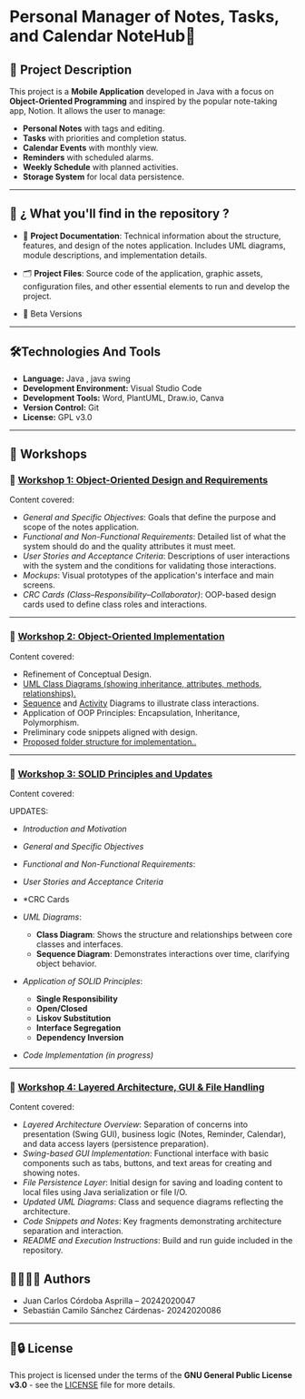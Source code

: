 #  Personal Manager of Notes, Tasks, and Calendar  NoteHub📱      

## 📌 Project Description

This project is a **Mobile Application** developed in Java with a focus on **Object-Oriented Programming** and inspired by the popular note-taking app, Notion. It allows the user to manage:

- **Personal Notes** with tags and editing.
- **Tasks** with priorities and completion status.
- **Calendar Events** with monthly view.
- **Reminders** with scheduled alarms.
- **Weekly Schedule** with planned activities.
- **Storage System** for local data persistence.

---

## 📁 ¿ What you'll find in the repository ?

- 📄 **Project Documentation**: Technical information about the structure, features, and design of the notes application. Includes UML diagrams, module descriptions, and implementation details.

- 🗂️ **Project Files**: Source code of the application, graphic assets, configuration files, and other essential elements to run and develop the project.

- 🚧 Beta Versions

---

## 🛠️Technologies And Tools 

- **Language:** Java , java swing
- **Development Environment:** Visual Studio Code
- **Development Tools:** Word, PlantUML, Draw.io, Canva
- **Version Control:** Git
- **License:** GPL v3.0

---

## 🧪 Workshops

### 📘 [Workshop 1: Object-Oriented Design and Requirements](https://github.com/3-Sebas-Sanchez/BreezeTask/blob/1113971ec542c63309aaf0171ea15b4865349d75/Workshops/Workshop-1/Documentation%20(1).pdf)

Content covered:

- *General and Specific Objectives*: Goals that define the purpose and scope of the notes application.
- *Functional and Non-Functional Requirements*: Detailed list of what the system should do and the quality attributes it must meet.
- *User Stories and Acceptance Criteria*: Descriptions of user interactions with the system and the conditions for validating those interactions.
- *Mockups*: Visual prototypes of the application's interface and main screens.
- *CRC Cards (Class–Responsibility–Collaborator)*: OOP-based design cards used to define class roles and interactions.

---
### 🧩 [Workshop 2: Object-Oriented Implementation](https://github.com/3-Sebas-Sanchez/BreezeTask/blob/cc70461cf64cda06972b34ccfac8008784f47616/Workshops/Workshop-2/DOCUMENTATION%20WORKSHOP-2%20PROJECT%20OBJECT-ORIENTED%20PROGRAMMING.pdf)
Content covered:

- Refinement of Conceptual Design.
- [UML Class Diagrams (showing inheritance, attributes, methods, relationships).](https://www.plantuml.com/plantuml/png/lLRDRjms4BxhATXJ5TH-WKLX971wAE2qHUgSXLbnl9ekVmHojAwxw5Fb4V9YbKOYTncfyQNeOONXnu_pp-6-ZGo11skgxxX3YogWrW5ZlDKGZdipO1MFv7e8O9KXX_pIe_A1ErzLtwlt18Tn1vH6rHg86DMd3m-gzROto7uKd2B7E99Q-lBPJRnVFEEDUeHuL2_AS_1HsI-VzM1yhAf9ILJl-jvG2qpZyNEbrArodZ7kv6mKWCVpSITgPg05Wqv3sAdxHH8ujXsEkd6dVbyaWGDQSXf7ziTPMjZi0nmcyYpCceSGqF47l-ZXGEuWEnG_3iwDgvtQUsyGN3NYFoXon0I6_iBwpKwTF6c1O-UV6mla6ejkABUUYTkkiMAZTc2peMjM1quR_1Gn_EpwWMkQlbj4uq7F_iR23Fv9d86_Kxebg-eiZ3OWC3PJlciclWHyCnMJqMtQGqqydo6zcof-enm-DzyueT4WOt7cUXkqRWpiqLmKod9BLK3hJ_WgVHNoqbf5b88KRY-Og8ixzK2HVvpnkvaSK1hrFV2ePVek_3Xr33qHwWpdNDtF5kenIVUREKf9U92WNWdz5TBGQs1y98kHmVRh-iibKkUSU1xNzVHfD31igRGGZiroor5l5R3jm1smwGFvGFnogKj2_gUI2_s936DezYyNVqetbhfEYRWhyx8qYSRO1kgdGXTjKQXPPi9zoakU2j_ge9pFVAnUv_6tRRV_srv9SUS1giwNiTKks8PpZVMEkrg-AxywEdHc_7639tGSrzttquIhysMENEMwbaDDhl2qjHNR0PF-vic7nQ5KLJ5m9pnecKx0sAJvNnfO-POUXvG9v0OC15lhVDjl59CTvKUoesmnHZXi3kzakox7O8PNnjE3TLs6k63rrpT7r4mTaeJYxgvqlrjOeZkDYAozdEAN-3Pgxy2MT47-pMvwLrD8S4BnivwT_NN_1xRyzKCsCzwaxUjdQW_jSIWcslLVXzlRk_bjMw4oyLPewllLHgh4QYFrnseZ_N-en7xsvBBC374bEoNBaf2y4b1wkP9lGHAaT2a91Iz58c1gWYe9fUjlqUdfds7r3m00)
- [Sequence](https://www.plantuml.com/plantuml/png/pLXDR-Cs4BthLmXxgHV8_e4UYbsalHL5qTsUYOauiOdeGw3e1FdtrMZyR36aPDWgq1vYI9mtmpSpvEWXNuT0FXoRklYf_DNHtbD3fULouEh8RUMexCbJMLDPrJHm-QtlQrTHS5rRK1KwN_uzi2z6K72LwwaDSqYq_aSNU8XM7gdcrbBi_hqwi3tM72t-nOrhBVkYaEtABx_CTob_BeT3zsOQSgrfk3tkFXSpiw35QuHPD_GrlPS2Mehqva9rC4qd77QV9jAVadZJyeYkF5DWquwluwQwceGKgr6aNQHMTUspyuqkDpmCjEVYAxTMUbCKD_P92IvqI8t9Ijo5qL4Oe4hPZ8CBDJy8zS1jGFudi2JERrdC37BiBGN-uSQC0pNzh8YW83sXLpOZZdQoxUS2bY_WzQ5-Y87gnYr8SsBhWcRax8EmDeif2VHHZRi8k2qlXLkpAJy9aitFSis1aU4LAW1lOI8niap8MbFJ4zTJfQUdfCO2-dt2mFvVbbP9cf5JBX_FJVVArr82xd-NbTAo6-OCHdWoQjP6_6-lt8RrSGC_pFRgz3xM1QRCN0Sg5wOwKBjdqtHjEEoctsoeKs5NGntS_b2FVy6mP3B4f3Iz4RPd0CnpvtNd4QhcgAzrHrRx6lSIaKvH107tY140jHl2Z8fcXHfUQBCzEMnelFOmttKrvZ_WQrrNFmnaoqFbNI_dTyTYC7B1P1KrNByRMljSGUFBWM2NQirsJeSgGb0LtEjeClwKsfdaZ1xIdk775cFrGm8S3DNac-WGn374R4RWEKIK5PYOQIzE4mD0zjhGUqYqfFrh4kwRS7BXVVq4m1NtVj1tgHfCkNj_z5vIVMD-IKFfPuTE--_mC1sME2muddNEHp00IqSFyBY3yFfuy2xHOhg80iKouvWEAbHeGp_18-ddJQq3wimDpRl8gk0Qlbv4tD_xYuaQWK1wYu6-V1XQQYv4Mxg5gA3l9odU8BYXYJzeU5bI_6fCLjRxAGXejZ0-x-JdT0yc6q1G-gavMpN1nTLIU5mgnBZKIVnKXwKS6_8lfkgQVjATOnjJYW9vF2Do775imV8IyMwwicc6ByvSxrtdPIR9kSDBIbtHVm8CuDKS03GQmDwJ1cAaLqYXMKsVf91e-YlCBwBxBj8pzvGlDFiwPU1kPwr-z_D6W9Jviwi3U_FqRlhriv38IlNCKvA3gj9HOoIwKPtPAdB3Y89eIQVKBI8Hg4WoIHCUIlc-FE2_9udEIYOHvD0rlKNI3IoZFB4U0xkR51y-au72SL3jm8jSefEJa4dK7-vgmihoZRnS-wynmzxRldHA0-hp-_iGkCaV6RKjjLz-paa9IE4ZHYpQTiHOkbWh_fx3qRVv4D2NvecgbsE_44QDHg1HnVu1) and [Activity](https://www.plantuml.com/plantuml/png/bPL1Rziy38Rl_XL43n_QK-_9uMlgTDY0P2YQTdV2fcqXYkH9T8jitN-VHDUhOiz1Lw07yoLVqWyZ-SOpEkuEEdjzykHUCtdE5XliJD70gcsrAf2LDSjiiMli2snH6TYIwPPPrePS5KMu-6gPF6njsMcwW9yPXB_5ZZGL3A8j-z1Q-LRZiO-9Jo-e2YvNHVJw_mgu8GENkIDakX9PQkyCamDMhEcwiE71yF9TxTF5E8dky9c0BUpOEgpV5DAUOiExKd7YdpVM-eb3J89yqkwiyPeq9QEd95BhFcqSVMfBP1ePcr9LsQyJv8_eztF8HHiXbzXvvAkobBG9z3NvmgbM6gCfuTufwnGVax67seyosgBR1ww7DZ8e9wp6NfAE_hrYIcoZFFlJ9f-KPdBJ7Vzb_ZvLsehJFFWSTGYZcs4_oBr1VshopZao72eCDsVntps7l1CQ36jakdvK1xgEUvZ-vgNcezpp1arD_IH9dtjLxFjWOlH0bIFVm3T5BwSkdrNTwF2VZXflYoFq77tYyYUt7zJFatsWWp9bg9v1E-Xp1ENnERarvaf56P91yVZuuh_uXFGvfxYzbKPtk4hJAsL8bYextPBtMDDqhTDMqytEaTmL3KM2Co07-UnFKVWeFavkWq60BwQoeok0BSItkjMss8yEumDPLwDHFoYbuR26_s3jR0jfaOYn8W18nfrzNm7o_fvvGyKUAYk7L5Ll7p7n7Z06RMEnZ8l044_0tsAnxzg8nT7tZhpSDg7VOcDhsuKLUxPjTaEcZ5_Etm00) Diagrams to illustrate class interactions.
- Application of OOP Principles: Encapsulation, Inheritance, Polymorphism.
- Preliminary code snippets aligned with design.
- [Proposed folder structure for implementation..](https://www.plantuml.com/plantuml/png/lLRDRkCs4BxhAOYzL8icBs0KmIwyFHJ8jiN-d8MnE97PYAHAZfnwZJnL7w4lLeeYQT9XwbFtO7dqpGpdXn-7UcS93CroR7vW7mGC1YGmZgmVmQ9bHpR1dpEI4xz-l7Sl1fZ1oQ15vHpP24oR0PJu1htuvs_5fERpw1GSHsQ59PJGD1FqZp0WU_D-caRH0mcjs5ORVCDE3VEnBCjq7cNibYbDQ3Vir-KlG0JsqK5Vt5-4UXXHSJ0RjWrIKDX-ZouTtB3FGGeAWr8eZixZKv2Y1sa3m-Am2Z72R0mg-gZ3QcI46e9Es4-pKkvzmtPQZmYgyPeVcL2218pY6xPlD-oW1GyAkzTFdGIXEebglbG-2UhtdVInMWKo1Ipjzg3uY5yjcb_KD5ChbcVTTDJ0rzpjHJ3yIr06FJVFsMxvjZFlMEpKYf_24hr18EoK0riITExF3Ukr8bIl98LSqEeb-8O9HJTCuLFtdpuSHoGil4e3uBmROOVZUL7_Mb_EeDG7lEeGUrCq876qg3bWPH4HzGixxjuBIp-jchleOD0p_mEGMsjv9X-xq4uy2EIP8klXTetLkkPjwxrBhRdtXLvjo5MpUU90-4L8j0HoUfL0_f1M2BJYfspFo27jykWu4DIZIZ2FZXvoMZZ0w_lVxq4Ds4r6Q2FeUDxKY7m_paI71p4IccvtF6TL9XC8iJJbhkJP0YMUSRIz4TF2af9NPMrfAcrZfz9SkaR3hC_9kQtrz_Tg8VyBtKf2nVbUuLHIdV8XsmUqMaOdjQ9zwv-L2lPYs8_kHnqUK95jgxFWvqN7JlbGotQgzQvTuicYglTYm1YdUz0cf1QvuOFSnSxs90v0sCLRh0poMk_YJLSxa46NDG-fWn6CR7cQI3UCX7IoE_TEbcWj35Wl9gRONexlJ57FCbxKbIIZgjnX6z3svQ7smHQQHg4SBhNTV1yisQaOTIbAULUT-r6bbm9PEdZa6iV3bmVxVBI4Ccz0rAJwuO2-f7QjwxVT7zZJowj_jNaR3SfxU-VYpYz6UFunTdjxjrxvb-Wwno_HT18l5Ma3BnM9VfUAM77J-FWfa_YQMVXKKbBnDJE8MNdGdwV6FtEZYEGfHQ6mYvLuC7AcYK9X-WuLNpwl_mK0)

---

### 🔧 [Workshop 3: SOLID Principles and Updates ](https://github.com/3-Sebas-Sanchez/BreezeTask/blob/2c1d1234744ff86da1f24854a1172a0a27691b35/Workshops/Workshop-3/Workshop%20-%203%20(3).pdf)

Content covered:

UPDATES:

- *Introduction and Motivation*
- *General and Specific Objectives*
- *Functional and Non-Functional Requirements*:
- *User Stories and Acceptance Criteria*
- *CRC Cards
- *UML Diagrams*:
  - **Class Diagram**: Shows the structure and relationships between core classes and interfaces.
  - **Sequence Diagram**: Demonstrates interactions over time, clarifying object behavior.

- *Application of SOLID Principles*:
  - **Single Responsibility**
  - **Open/Closed**
  - **Liskov Substitution**
  - **Interface Segregation**
  - **Dependency Inversion**

- *Code Implementation (in progress)*

---
### 🧱 [Workshop 4: Layered Architecture, GUI & File Handling](https://github.com/3-Sebas-Sanchez/BreezeTask/blob/main/Workshops/Workshop-4/Documentation.pdf)

Content covered:

- *Layered Architecture Overview*: Separation of concerns into presentation (Swing GUI), business logic (Notes, Reminder, Calendar), and data access layers (persistence preparation).
- *Swing-based GUI Implementation*: Functional interface with basic components such as tabs, buttons, and text areas for creating and showing notes.
- *File Persistence Layer*: Initial design for saving and loading content to local files using Java serialization or file I/O.
- *Updated UML Diagrams*: Class and sequence diagrams reflecting the architecture.
- *Code Snippets and Notes*: Key fragments demonstrating architecture separation and interaction.
- *README and Execution Instructions*: Build and run guide included in the repository.


## 👨‍💻🧑‍💻 Authors

- Juan Carlos Córdoba Asprilla – 20242020047 
- Sebastián Camilo Sánchez Cárdenas- 20242020086 

---

## 📄🔒️ License

This project is licensed under the terms of the **GNU General Public License v3.0** - see the [LICENSE](https://www.gnu.org/licenses/gpl-3.0.html) file for more details.
